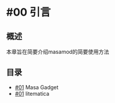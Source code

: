 # #00 引言

## 概述

本章旨在简要介绍masamod的简要使用方法

## 目录
- [#01](../Masamod/01-MasaGadget.md) Masa Gadget
- [#01](../Masamod/02-litematica) litematica